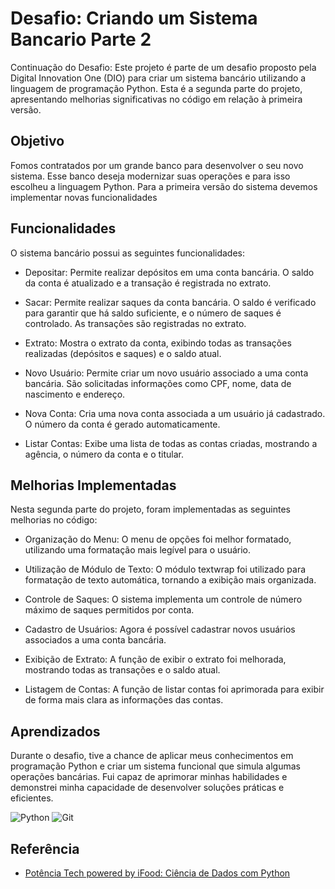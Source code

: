 # Desafio: Criando um Sistema Bancario Parte 2

Continuação do Desafio: Este projeto é parte de um desafio proposto pela Digital Innovation One (DIO) para criar um sistema bancário utilizando a linguagem de programação Python. Esta é a segunda parte do projeto, apresentando melhorias significativas no código em relação à primeira versão.

## Objetivo

Fomos contratados por um grande banco para desenvolver o seu novo sistema. Esse banco deseja modernizar suas operações e para isso escolheu a linguagem Python. Para a primeira versão do sistema devemos implementar novas funcionalidades

## Funcionalidades
O sistema bancário possui as seguintes funcionalidades:

 - Depositar: Permite realizar depósitos em uma conta bancária. O saldo da conta é atualizado e a transação é registrada no extrato.

 - Sacar: Permite realizar saques da conta bancária. O saldo é verificado para garantir que há saldo suficiente, e o número de saques é controlado. As transações são registradas no extrato.

 - Extrato: Mostra o extrato da conta, exibindo todas as transações realizadas (depósitos e saques) e o saldo atual.

 - Novo Usuário: Permite criar um novo usuário associado a uma conta bancária. São solicitadas informações como CPF, nome, data de nascimento e endereço.

 - Nova Conta: Cria uma nova conta associada a um usuário já cadastrado. O número da conta é gerado automaticamente.

 - Listar Contas: Exibe uma lista de todas as contas criadas, mostrando a agência, o número da conta e o titular.

## Melhorias Implementadas
Nesta segunda parte do projeto, foram implementadas as seguintes melhorias no código:

 - Organização do Menu: O menu de opções foi melhor formatado, utilizando uma formatação mais legível para o usuário.

 - Utilização de Módulo de Texto: O módulo textwrap foi utilizado para formatação de texto automática, tornando a exibição mais organizada.

 - Controle de Saques: O sistema implementa um controle de número máximo de saques permitidos por conta.

 - Cadastro de Usuários: Agora é possível cadastrar novos usuários associados a uma conta bancária.

 - Exibição de Extrato: A função de exibir o extrato foi melhorada, mostrando todas as transações e o saldo atual.

 - Listagem de Contas: A função de listar contas foi aprimorada para exibir de forma mais clara as informações das contas.

## Aprendizados

Durante o desafio, tive a chance de aplicar meus conhecimentos em programação Python e criar um sistema funcional que simula algumas operações bancárias. Fui capaz de aprimorar minhas habilidades e demonstrei minha capacidade de desenvolver soluções práticas e eficientes.

![Python](https://img.shields.io/badge/Python-000?style=for-the-badge&logo=python&logoColor=green) 
![Git](https://img.shields.io/badge/Git-000?style=for-the-badge&logo=git&logoColor=E94D5F) 

## Referência

 - [Potência Tech powered by iFood: Ciência de Dados com Python](https://web.dio.me/track/potencia-tech-powered-ifood-ciencias-de-dados-com-python)
